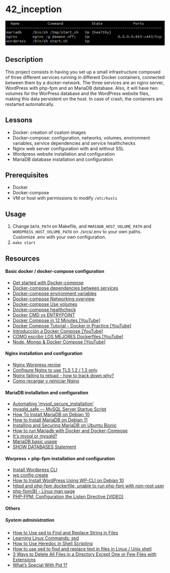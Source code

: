 # 42_inception

![Demo GIF](https://github.com/karisti/42_inception/blob/master/demo1.jpg?raw=true)


## Description
This project consists in having you set up a small infrastructure composed of three different services running in different Docker containers, connected between them by a docker-network. The three services are an nginx server, WordPress with php-fpm and an MariaDB database. Also, it will have two volumes for the WorPress database and the WordPress website files, making this data persistent on the host. In case of crash, the containers are restarted automatically.

## Lessons
- Docker: creation of custom images
- Docker-compose: configuration, networks, volumes, environment variables, service dependencies and service healthchecks
- Nginx web server configuration with and without SSL
- Wordpress website installation and configuration
- MariaDB database installation and configuration

## Prerequisites
- Docker
- Docker-compose
- VM or host with permissions to modify `/etc/hosts`

## Usage
1. Change `DATA_PATH` on Makefile, and `MARIADB_HOST_VOLUME_PATH` and `WORDPRESS_HOST_VOLUME_PATH` on ./srcs/.env to your own paths. Customize .env with your own configuration.
2. `make start`


## Resources
#### Basic docker / docker-compose configuration
- [Get started with Docker-compose](https://docs.docker.com/compose/gettingstarted/ "Get started with Docker-compose")
- [Docker-compose dependencies between services](https://docs.docker.com/compose/startup-order/ "Docker-compose dependencies between services")
- [Docker-compose environment variables](https://docs.docker.com/compose/environment-variables/ "Docker-compose environment variables")
- [Docker-compose Networking overview](https://docs.docker.com/network/ "Docker-compose Networking overview")
- [Docker-compose Use volumes](https://docs.docker.com/storage/volumes/ "Docker-compose Use volumes")
- [Docker-compose healthcheck](https://stackoverflow.com/questions/42567475/docker-compose-check-if-mysql-connection-is-ready "Docker-compose healthcheck")
- [Docker CMD vs ENTRYPOINT](https://www.bmc.com/blogs/docker-cmd-vs-entrypoint/#:~:text=In%20Dockerfiles%2C%20an%20ENTRYPOINT%20instruction,with%20command%20line%20arguments%20stated.https://mariadb.com/kb/en/mysql_install_db/ "Docker CMD vs ENTRYPOINT")
- [Docker Compose in 12 Minutes [YouTube]](https://www.youtube.com/watch?v=Qw9zlE3t8Ko "Docker Compose in 12 Minutes [YouTube]")
- [Docker Compose Tutorial - Docker in Practice [YouTube]](https://www.youtube.com/watch?v=MVIcrmeV_6c "Docker Compose Tutorial - Docker in Practice [YouTube]")
- [Introducción a Docker Compose [YouTube]](https://www.youtube.com/watch?v=i-45V0ojtlI "Introducción a Docker Compose [YouTube]")
- [CÓMO escribir LOS MEJORES Dockerfiles [YouTube]](https://www.youtube.com/watch?v=QXlQDV9FZhI "CÓMO escribir LOS MEJORES Dockerfiles [YouTube]")
- [Node, Mongo & Docker Compose [YouTube]](https://www.youtube.com/watch?v=w1v6DspnUBQ "Node, Mongo & Docker Compose [YouTube]")

#### Nginx installation and configuration
- [Nginx Worpress recipe](https://www.nginx.com/resources/wiki/start/topics/recipes/wordpress/ "Nginx Worpress recipe")
- [Configure Nginx to use TLS 1.2 / 1.3 only](https://www.cyberciti.biz/faq/configure-nginx-to-use-only-tls-1-2-and-1-3/ "Configure Nginx to use TLS 1.2 / 1.3 only")
- [Nginx failing to reload - how to track down why?](https://askubuntu.com/questions/443775/nginx-failing-to-reload-how-to-track-down-why "Nginx failing to reload - how to track down why?")
- [Como recargar y reiniciar Nginx](https://help.dreamhost.com/hc/es/articles/216454967-Como-recargar-y-reiniciar-Nginx "Como recargar y reiniciar Nginx")

#### MariaDB installation and configuration
- [Automating 'mysql_secure_installation'](https://bertvv.github.io/notes-to-self/2015/11/16/automating-mysql_secure_installation/ "Automating `mysql_secure_installation`")
- [mysqld_safe — MySQL Server Startup Script](https://dev.mysql.com/doc/refman/8.0/en/mysqld-safe.html "mysqld_safe — MySQL Server Startup Script")
- [How To Install MariaDB on Debian 10](https://www.digitalocean.com/community/tutorials/how-to-install-mariadb-on-debian-10 "How To Install MariaDB on Debian 10")
- [How to Install MariaDB on Debian 11](https://osnote.com/how-to-install-mariadb-on-debian-11/ "How to Install MariaDB on Debian 11")
- [Installing and Securing MariaDB on Ubuntu Bionic](https://www.scaleway.com/en/docs/tutorials/mariadb-ubuntu-bionic/ "Installing and Securing MariaDB on Ubuntu Bionic")
- [How to run Mariadb with Docker and Docker-Compose](https://citizix.com/how-to-run-mariadb-with-docker-and-docker-compose/ "How to run Mariadb with Docker and Docker-Compose")
- [It's mysql or mysqld?](https://stackoverflow.com/questions/25905657/its-mysql-or-mysqld "It's mysql or mysqld?")
- [MariaDB basic usage](https://www.cyberciti.biz/faq/how-to-show-list-users-in-a-mysql-mariadb-database/ "MariaDB basic usage")
- [SHOW DATABASES Statement](https://dev.mysql.com/doc/refman/8.0/en/show-databases.html#:~:text=SHOW%20DATABASES%20lists%20the%20databases,%E2%80%9CExtensions%20to%20SHOW%20Statements%E2%80%9D. "SHOW DATABASES Statement")

#### Worpress + php-fpm installation and configuration
- [Install Wordpress CLI](https://make.wordpress.org/cli/handbook/guides/installing/#using-a-custom-php-binary "Install Wordpress CLI")
- [wp config create](https://developer.wordpress.org/cli/commands/config/create/ "wp config create")
- [How to Install WordPress Using WP-CLI on Debian 10](https://www.linode.com/docs/guides/how-to-install-wordpress-using-wp-cli-on-debian-10/ "How to Install WordPress Using WP-CLI on Debian 10")
- [httpd and php-fpm dockerfile, unable to run php-fpm with non-root user](https://stackoverflow.com/questions/67386846/httpd-and-php-fpm-dockerfile-unable-to-run-php-fpm-with-non-root-user "httpd and php-fpm dockerfile, unable to run php-fpm with non-root user")
- [php-fpm(8) - Linux man page](https://linux.die.net/man/8/php-fpm "php-fpm(8) - Linux man page")
- [PHP-FPM: Configuration the Listen Directive [VIDEO]](https://serversforhackers.com/c/php-fpm-configuration-the-listen-directive "PHP-FPM: Configuration the Listen Directive [VIDEO]")

#### Others
##### System administration
- [How to Use sed to Find and Replace String in Files](https://linuxize.com/post/how-to-use-sed-to-find-and-replace-string-in-files/ "How to Use sed to Find and Replace String in Files")
- [Learning Linux Commands: sed](https://linuxconfig.org/learning-linux-commands-sed "Learning Linux Commands: sed")
- [How to Use Heredoc in Shell Scripting](https://www.tecmint.com/use-heredoc-in-shell-scripting/ "How to Use Heredoc in Shell Scripting")
- [How to use sed to find and replace text in files in Linux / Unix shell](https://www.cyberciti.biz/faq/how-to-use-sed-to-find-and-replace-text-in-files-in-linux-unix-shell/ "How to use sed to find and replace text in files in Linux / Unix shell")
- [3 Ways to Delete All Files in a Directory Except One or Few Files with Extensions](https://www.tecmint.com/delete-all-files-in-directory-except-one-few-file-extensions/ "3 Ways to Delete All Files in a Directory Except One or Few Files with Extensions")
- [What’s Special With Pid 1?](https://vagga.readthedocs.io/en/latest/pid1mode.html "What’s Special With Pid 1?")
